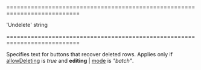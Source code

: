 <!--**
/*-------------------------------------------
    Auto-generated file. Do not modify.
-------------------------------------------

**-->
===========================================================================
<!--default-->'Undelete'<!--/default-->
<!--type-->string<!--/type-->
===========================================================================

<!--shortDescription-->
Specifies text for buttons that recover deleted rows. Applies only if [allowDeleting]({basewidgetpath}/Configuration/editing/#allowDeleting) is *true* and **editing** | [mode]({basewidgetpath}/Configuration/editing/#mode) is *"batch"*.
<!--/shortDescription-->

<!--fullDescription-->

<!--/fullDescription-->